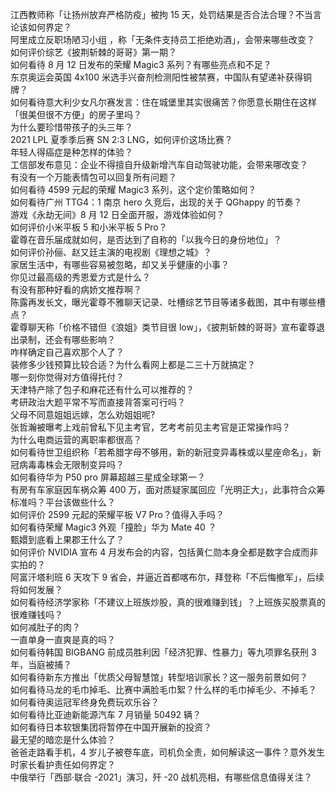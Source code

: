 江西教师称「让扬州放弃严格防疫」被拘 15 天，处罚结果是否合法合理？不当言论该如何界定？  
阿里成立反职场陋习小组 ，称「无条件支持员工拒绝劝酒」，会带来哪些改变？  
如何评价综艺《披荆斩棘的哥哥》第一期？  
如何看待 8 月 12 日发布的荣耀 Magic3 系列？有哪些亮点和不足？  
东京奥运会英国 4x100 米选手兴奋剂检测阳性被禁赛，中国队有望递补获得铜牌？  
如何看待意大利少女凡尔赛发言：住在城堡里其实很痛苦？你愿意长期住在这样「很美但很不方便」的房子里吗？  
为什么要珍惜带孩子的头三年？  
2021 LPL 夏季季后赛 SN 2:3 LNG，如何评价这场比赛？  
年轻人得癌症是种怎样的体验？  
工信部发布意见：企业不得擅自升级新增汽车自动驾驶功能，会带来哪改变？  
有没有一个万能表情包可以回复所有问题？  
如何看待 4599 元起的荣耀 Magic3 系列，这个定价策略如何？  
如何看待广州 TTG4：1 南京 hero 久竞后，出现的关于 QGhappy 的节奏？  
游戏《永劫无间》8 月 12 日全面开服，游戏体验如何？  
如何评价小米平板 5 和小米平板 5 Pro？  
霍尊在音乐届成就如何，是否达到了自称的「以我今日的身份地位」？  
如何评价孙俪、赵又廷主演的电视剧《理想之城》？  
家居生活中，有哪些容易被忽略，却又关乎健康的小事？  
你见过最高级的秀恩爱方式是什么？  
有没有那种好看的病娇文推荐啊？  
陈露再发长文，曝光霍尊不雅聊天记录、吐槽综艺节目等诸多截图，其中有哪些槽点？  
霍尊聊天称「价格不错但《浪姐》类节目很 low」，《披荆斩棘的哥哥》宣布霍尊退出录制，还会有哪些影响？  
咋样确定自己喜欢那个人了？  
装修多少钱预算比较合适？为什么看网上都是二三十万就搞定？  
哪一刻你觉得对方值得托付？  
天津特产除了包子和麻花还有什么可以推荐的？  
考研政治大题平常不写而直接背答案可行吗？  
父母不同意姐姐远嫁，怎么劝姐姐呢?  
张哲瀚被曝考上戏前曾私下见主考官，艺考考前见主考官是正常操作吗？  
为什么电商运营的离职率都很高？  
如何看待世卫组织称「若希腊字母不够用，新的新冠变异毒株或以星座命名」，新冠病毒毒株会无限制变异吗？  
如何看待华为 P50 pro 屏幕超越三星成全球第一？  
有房有车家庭因车祸众筹 400 万，面对质疑家属回应「光明正大」，此事符合众筹标准吗？平台该做些什么？  
如何评价 2599 元起的荣耀平板 V7 Pro？值得入手吗？  
如何看待荣耀 Magic3 外观「撞脸」华为 Mate 40 ？  
甄嬛到底看上果郡王什么了？  
如何评价 NVIDIA 宣布 4 月发布会的内容，包括黄仁勋本身全都是数字合成而非实拍的？  
阿富汗塔利班 6 天攻下 9 省会，并逼近首都喀布尔，拜登称「不后悔撤军」，后续将如何发展？  
如何看待经济学家称「不建议上班族炒股，真的很难赚到钱」？上班族买股票真的很难赚钱吗？  
如何减肚子的肉？  
一直单身一直爽是真的吗？  
如何看待韩国 BIGBANG 前成员胜利因「经济犯罪、性暴力」等九项罪名获刑 3 年，当庭被捕？  
如何看待新东方推出「优质父母智慧馆」转型培训家长？这一服务前景如何？  
如何看待马龙的毛巾掉毛、比赛中满脸毛巾絮？什么样的毛巾掉毛少、不掉毛？  
如何看待奥运冠军终身免费玩欢乐谷？  
如何看待比亚迪新能源汽车 7 月销量 50492 辆？  
如何看待日本软银集团将暂停在中国开展新的投资？  
最无望的暗恋是什么体验？  
爸爸走路看手机，4 岁儿子被卷车底，司机负全责，如何解读这一事件？意外发生时家长看护责任如何界定？  
中俄举行「西部·联合 -2021」演习，歼 -20 战机亮相，有哪些信息值得关注？  
